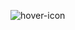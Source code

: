 ![hover-icon](https://user-images.githubusercontent.com/80907094/147780603-44e74612-dc4b-4969-bcdc-b309f27f8c27.png)
